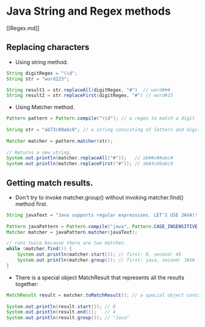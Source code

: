# Java String and Regex methods
[[Regex.md]]

## Replacing characters

- Using string method.
```java {cmd} 
String digitRegex = "\\d";
String str = "word123";

String result1 = str.replaceAll(digitRegex, "#")  // word###
String result2 = str.replaceFirst(digitRegex, "#") // word#23
 ```

- Using Matcher method.
```java {cmd} 
Pattern pattern = Pattern.compile("\\d"); // a regex to match a digit
 
String str = "ab73c80abc9"; // a string consisting of letters and digits
 
Matcher matcher = pattern.matcher(str);
 
// Returns a new string.
System.out.println(matcher.replaceAll("#"));   // ab##c##abc#
System.out.println(matcher.replaceFirst("#")); // ab#3c80abc9
```

## Getting match results.

- Don't try to invoke matcher.group() without invoking matcher.find() method first.
```java 
String javaText = "Java supports regular expressions. LET'S USE JAVA!!!";
 
Pattern javaPattern = Pattern.compile("java", Pattern.CASE_INSENSITIVE);
Matcher matcher = javaPattern.matcher(javaText);

// runs twice because there are two matches.
while (matcher.find()) {
    System.out.println(matcher.start()); // first: 0, second: 45
    System.out.println(matcher.group()); // first: java, second: JAVA
}
```

- There is a special object MatchResult that represents all the results together:

```java
MatchResult result = matcher.toMatchResult(); // a special object containing match results
        
System.out.println(result.start()); // 0
System.out.println(result.end());   // 4
System.out.println(result.group()); // "Java"
```

